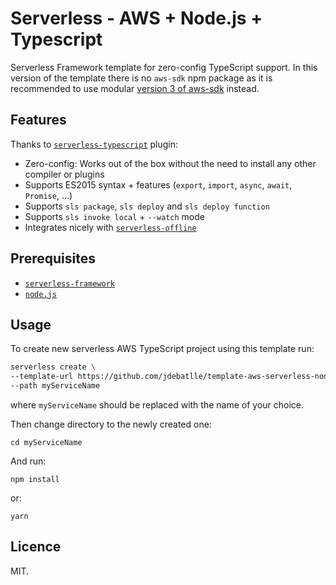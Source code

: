 # Serverless - AWS + Node.js + Typescript

Serverless Framework template for zero-config TypeScript support.
In this version of the template there is no `aws-sdk` npm package as it is recommended to use modular [version 3 of aws-sdk](https://github.com/aws/aws-sdk-js-v3) instead.

## Features

Thanks to [`serverless-typescript`](https://github.com/prisma-labs/serverless-plugin-typescript) plugin:

- Zero-config: Works out of the box without the need to install any other compiler or plugins
- Supports ES2015 syntax + features (`export`, `import`, `async`, `await`, `Promise`, ...)
- Supports `sls package`, `sls deploy` and `sls deploy function`
- Supports `sls invoke local` + `--watch` mode
- Integrates nicely with [`serverless-offline`](https://github.com/dherault/serverless-offline)

## Prerequisites

- [`serverless-framework`](https://github.com/serverless/serverless)
- [`node.js`](https://nodejs.org)

## Usage

To create new serverless AWS TypeScript project using this template run:

```bash
serverless create \
--template-url https://github.com/jdebatlle/template-aws-serverless-nodejs-typescript/tree/main \
--path myServiceName
```

where `myServiceName` should be replaced with the name of your choice.

Then change directory to the newly created one:

```
cd myServiceName
```

And run:

```
npm install
```

or:

```
yarn
```

## Licence

MIT.
